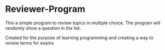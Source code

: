 # Reviewer-Program
This a simple program to review topics in multiple choice. The program will randomly show a question in the list.

Created for the purpose of learning programming and creating a way to review terms for exams
